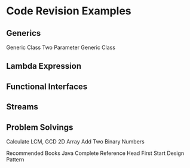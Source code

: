 # Code Revision Examples 


## Generics
Generic Class
Two Parameter Generic Class

## Lambda Expression 

## Functional Interfaces

## Streams


## Problem Solvings
Calculate LCM, GCD
2D Array
Add Two Binary Numbers

Recommended Books
Java Complete Reference
Head First Start Design Pattern




